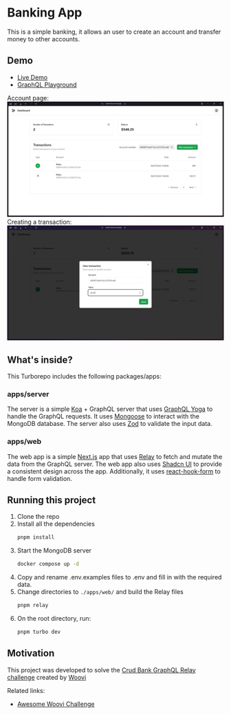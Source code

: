 # Banking App

This is a simple banking, it allows an user to create an account and transfer money to other accounts.

## Demo

- [Live Demo](https://bankr-two.vercel.app/)
- [GraphQL Playground](https://bankr-prod.fly.dev/graphql)

Account page:
![Account page](docs/screen-2.png)
Creating a transaction:
![Creating a transaction](docs/screen-1.png) 

## What's inside?

This Turborepo includes the following packages/apps:

### apps/server
The server is a simple [Koa](https://koajs.com/) + GraphQL server that uses [GraphQL Yoga](https://the-guild.dev/graphql/yoga-server) to handle the GraphQL requests. It uses [Mongoose](https://mongoosejs.com/) to interact with the MongoDB database. The server also uses [Zod](https://zod.dev/) to validate the input data.

### apps/web
The web app is a simple [Next.js](https://nextjs.org/) app that uses [Relay](https://relay.dev/) to fetch and mutate the data from the GraphQL server. The web app also uses [Shadcn UI](https://shadcn.com/) to provide a consistent design across the app. Additionally, it uses [react-hook-form](https://react-hook-form.com/) to handle form validation.

## Running this project

1. Clone the repo
2. Install all the dependencies
    ```bash
    pnpm install
    ```
3. Start the MongoDB server
    ```bash
    docker compose up -d
    ```
4. Copy and rename .env.examples files to .env and fill in with the required data.
5. Change directories to `./apps/web/` and build the Relay files
    ```bash
    pnpm relay
    ```
6. On the root directory, run:
    ```bash
    pnpm turbo dev
    ```

## Motivation

This project was developed to solve the [Crud Bank GraphQL Relay challenge](https://github.com/woovibr/jobs/blob/main/challenges/crud-bank-graphql-relay.md) created by [Woovi](https://github.com/woovibr)

Related links:
- [Awesome Woovi Challenge](https://github.com/entria/awesome-woovi-challenge)

